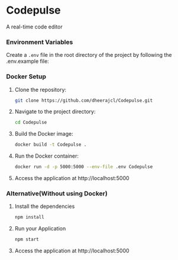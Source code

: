 # Codepulse
A real-time code editor


### Environment Variables

Create a `.env` file in the root directory of the project by following the .env.example file:



### Docker Setup

1. Clone the repository:

   ```sh
   git clone https://github.com/dheerajcl/Codepulse.git

2. Navigate to the project directory:

    ```sh
    cd Codepulse

3. Build the Docker image:

    ```sh
    docker build -t Codepulse .

4. Run the Docker container:

    ```sh
    docker run -d -p 5000:5000 --env-file .env Codepulse

5. Access the application at http://localhost:5000



### Alternative(Without using Docker)

1. Install the dependencies

    ```sh
    npm install

2. Run your Application

    ```sh
    npm start

3. Access the application at http://localhost:5000


